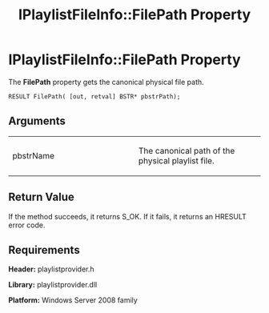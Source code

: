 ﻿---
title: IPlaylistFileInfo::FilePath Property
TOCTitle: IPlaylistFileInfo::FilePath Property
ms:assetid: 8a63407d-1b30-4365-9089-5cbe30720a80
ms:mtpsurl: https://msdn.microsoft.com/en-us/library/Dd146280(v=VS.90)
ms:contentKeyID: 19132351
ms.date: 05/02/2012
mtps_version: v=VS.90
---

# IPlaylistFileInfo::FilePath Property

The **FilePath** property gets the canonical physical file path.

    RESULT FilePath( [out, retval] BSTR* pbstrPath);

## Arguments

<table>
<colgroup>
<col style="width: 50%" />
<col style="width: 50%" />
</colgroup>
<tbody>
<tr class="odd">
<td><p>pbstrName</p></td>
<td><p>The canonical path of the physical playlist file.</p></td>
</tr>
</tbody>
</table>


## Return Value

If the method succeeds, it returns S\_OK. If it fails, it returns an HRESULT error code.

## Requirements

**Header:** playlistprovider.h

**Library:** playlistprovider.dll

**Platform:** Windows Server 2008 family

